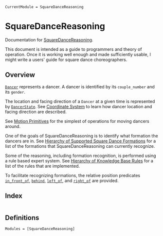 ```@meta
CurrentModule = SquareDanceReasoning
```

# SquareDanceReasoning

Documentation for [SquareDanceReasoning](https://github.com/MarkNahabedian/SquareDanceReasoning.jl).

This document is intended as a guide to programmers and theory of
operation.  Once it is working well enough and made sufficiently
usable, I might write a users' guide for square dance choreographers.


## Overview

[`Dancer`](@ref) represents a dancer.  A dancer is identified by its
`couple_number` and its `gender`.

The location and facing direction of a `Dancer` at a given time is
represented by [`DancerState`](@ref).  See
[Coordinate System](@ref) to learn how dancer location
and facing direction are described.

See [Motion Primitives](@ref) for the simplest of operations for
moving dancers around.

One of the goals of SquareDanceReasoning is to identify what formation
the dancers are in.
See [Hierarchy of Supported Square Dance Formations](@ref)
for a list of the formations that SquareDanceReasoning can currently
recognize.

Some of the reasoning, including formation recognition, is performed
using a rule based expert system.
See [Hierarchy of Knowledge Base Rules](@ref)
for a list of the rules that are implemented.

To facilitate recognizing formations, the relative position predicates
[`in_front_of`](@ref), [`behind`](@ref), [`left_of`](@ref), and
[`right_of`](@ref) are provided.



## Index
```@index
```

## Definitions

```@autodocs
Modules = [SquareDanceReasoning]
```
